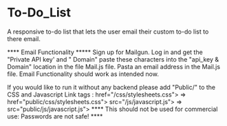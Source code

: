 ﻿# To-Do_List
 A responsive to-do list that lets the user email their custom to-do list to there email.

**** Email Functionality *****
Sign up for Mailgun.
Log in and get the "Private API key' and " Domain" paste these characters into the "api_key & Domain" location in the file Mail.js file.
Pasta an email address in the Mail.js file.
Email Functionality should work as intended now. 

If you would like to run it without any backend please add "Public/" to the CSS and Javascript Link tags : 
href="/css/stylesheets.css">   =>  href="public/css/stylesheets.css">
src="/js/javascript.js">    => src="public/js/javascript.js">
**** This should not be used for commercial use: Passwords are not safe! ****
